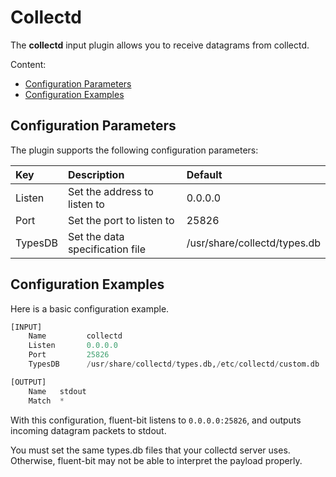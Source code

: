# Collectd

The **collectd** input plugin allows you to receive datagrams from collectd.

Content:

* [Configuration Parameters](collectd.md#config)
* [Configuration Examples](collectd.md#config_example)

## Configuration Parameters <a id="config"></a>

The plugin supports the following configuration parameters:

| Key | Description | Default |
| :--- | :--- | :--- |
| Listen | Set the address to listen to | 0.0.0.0 |
| Port | Set the port to listen to | 25826 |
| TypesDB | Set the data specification file | /usr/share/collectd/types.db |

## Configuration Examples <a id="config_example"></a>

Here is a basic configuration example.

```python
[INPUT]
    Name         collectd
    Listen       0.0.0.0
    Port         25826
    TypesDB      /usr/share/collectd/types.db,/etc/collectd/custom.db

[OUTPUT]
    Name   stdout
    Match  *
```

With this configuration, fluent-bit listens to `0.0.0.0:25826`, and outputs incoming datagram packets to stdout.

You must set the same types.db files that your collectd server uses. Otherwise, fluent-bit may not be able to interpret the payload properly.


